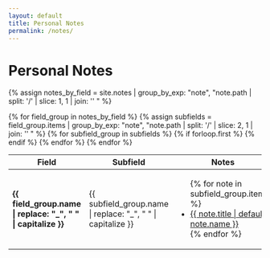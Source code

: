 ```yaml
---
layout: default
title: Personal Notes
permalink: /notes/
---
```


<h1>Personal Notes</h1>

{% assign notes_by_field = site.notes | group_by_exp: "note", "note.path | split: '/' | slice: 1, 1 | join: '' " %}

<table class="notes-table">
  <thead>
      <tr>
          <th>Field</th>
          <th>Subfield</th>
          <th>Notes</th>
      </tr>
  </thead>
  <tbody>
      {% for field_group in notes_by_field %}
        {% assign subfields = field_group.items | group_by_exp: "note", "note.path | split: '/' | slice: 2, 1 | join: '' " %}
      {% for subfield_group in subfields %}
              <tr>
                  {% if forloop.first %}
                    <td rowspan="{{ subfields | size }}"><strong>{{ field_group.name | replace: "_", " " | capitalize }}</strong></td>
                  {% endif %}
                  <td>{{ subfield_group.name | replace: "_", " " | capitalize  }}</td>
                  <td>
                      <ul>
                        {% for note in subfield_group.items %}
                        <li> <a href="{{ note.url }}"> {{ note.title | default: note.name }} </a> </li>
                        {% endfor %}
                      </ul>
                  </td>
              </tr>
          {% endfor %}
      {% endfor %}
  </tbody>
</table>